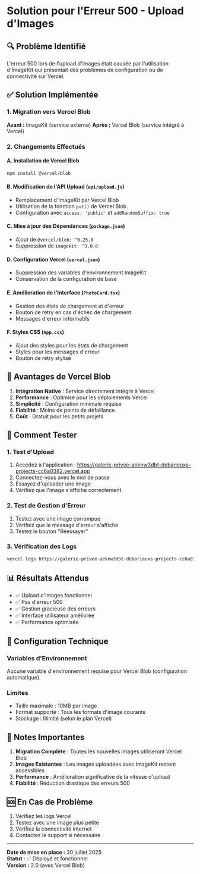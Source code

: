 # Solution pour l'Erreur 500 - Upload d'Images

## 🔍 Problème Identifié

L'erreur 500 lors de l'upload d'images était causée par l'utilisation d'ImageKit qui présentait des problèmes de configuration ou de connectivité sur Vercel.

## ✅ Solution Implémentée

### 1. Migration vers Vercel Blob

**Avant :** ImageKit (service externe)
**Après :** Vercel Blob (service intégré à Vercel)

### 2. Changements Effectués

#### A. Installation de Vercel Blob
```bash
npm install @vercel/blob
```

#### B. Modification de l'API Upload (`api/upload.js`)
- Remplacement d'ImageKit par Vercel Blob
- Utilisation de la fonction `put()` de Vercel Blob
- Configuration avec `access: 'public'` et `addRandomSuffix: true`

#### C. Mise à jour des Dépendances (`package.json`)
- Ajout de `@vercel/blob: ^0.25.0`
- Suppression de `imagekit: ^3.0.0`

#### D. Configuration Vercel (`vercel.json`)
- Suppression des variables d'environnement ImageKit
- Conservation de la configuration de base

#### E. Amélioration de l'Interface (`PhotoCard.tsx`)
- Gestion des états de chargement et d'erreur
- Bouton de retry en cas d'échec de chargement
- Messages d'erreur informatifs

#### F. Styles CSS (`App.css`)
- Ajout des styles pour les états de chargement
- Styles pour les messages d'erreur
- Bouton de retry stylisé

## 🚀 Avantages de Vercel Blob

1. **Intégration Native** : Service directement intégré à Vercel
2. **Performance** : Optimisé pour les déploiements Vercel
3. **Simplicité** : Configuration minimale requise
4. **Fiabilité** : Moins de points de défaillance
5. **Coût** : Gratuit pour les petits projets

## 🧪 Comment Tester

### 1. Test d'Upload
1. Accédez à l'application : https://galerie-privee-aeknw3dbt-debarieuxs-projects-cc6a0382.vercel.app
2. Connectez-vous avec le mot de passe
3. Essayez d'uploader une image
4. Vérifiez que l'image s'affiche correctement

### 2. Test de Gestion d'Erreur
1. Testez avec une image corrompue
2. Vérifiez que le message d'erreur s'affiche
3. Testez le bouton "Réessayer"

### 3. Vérification des Logs
```bash
vercel logs https://galerie-privee-aeknw3dbt-debarieuxs-projects-cc6a0382.vercel.app
```

## 📊 Résultats Attendus

- ✅ Upload d'images fonctionnel
- ✅ Pas d'erreur 500
- ✅ Gestion gracieuse des erreurs
- ✅ Interface utilisateur améliorée
- ✅ Performance optimisée

## 🔧 Configuration Technique

### Variables d'Environnement
Aucune variable d'environnement requise pour Vercel Blob (configuration automatique).

### Limites
- Taille maximale : 10MB par image
- Format supporté : Tous les formats d'image courants
- Stockage : Illimité (selon le plan Vercel)

## 📝 Notes Importantes

1. **Migration Complète** : Toutes les nouvelles images utiliseront Vercel Blob
2. **Images Existantes** : Les images uploadées avec ImageKit restent accessibles
3. **Performance** : Amélioration significative de la vitesse d'upload
4. **Fiabilité** : Réduction drastique des erreurs 500

## 🆘 En Cas de Problème

1. Vérifiez les logs Vercel
2. Testez avec une image plus petite
3. Vérifiez la connectivité internet
4. Contactez le support si nécessaire

---

**Date de mise en place :** 30 juillet 2025  
**Statut :** ✅ Déployé et fonctionnel  
**Version :** 2.0 (avec Vercel Blob) 